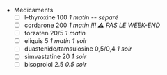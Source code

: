 - Médicaments
	- [ ] l-thyroxine 100 _1 matin -- séparé_
	- [ ] cordarone 200 _1 matin_ *!!! ⚠️ PAS LE WEEK-END*
	- [ ] forzaten 20/5 _1 matin_
	- [ ] eliquis 5 _1 matin 1 soir_
	- [ ] duastenide/tamsulosine 0,5/0,4 _1 soir_
	- [ ] simvastatine 20 _1 soir_
	- [ ] bisoprolol 2.5 _0.5 soir_
